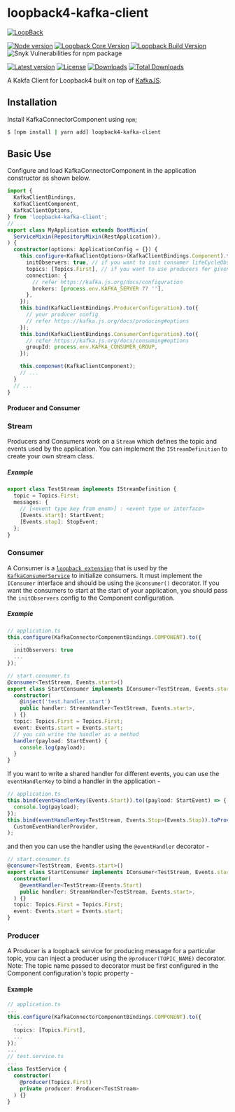 # loopback4-kafka-client

[![LoopBack](<https://github.com/strongloop/loopback-next/raw/master/docs/site/imgs/branding/Powered-by-LoopBack-Badge-(blue)-@2x.png>)](http://loopback.io/)

[![Node version](https://img.shields.io/node/v/loopback4-kafka-client.svg?style=flat-square)](https://nodejs.org/en/download/)
[![Loopback Core Version](https://img.shields.io/npm/dependency-version/loopback4-kafka-client/@loopback/core.svg?color=dark%20green&style=flat-square)](https://github.com/strongloop/loopback-next)
[![Loopback Build Version](https://img.shields.io/npm/dependency-version/loopback4-kafka-client/dev/@loopback/build.svg?color=dark%20green&style=flat-square)](https://github.com/strongloop/loopback-next/tree/master/packages/build)
![Snyk Vulnerabilities for npm package](https://img.shields.io/snyk/vulnerabilities/npm/loopback4-kafka-client?style=flat-square)

[![Latest version](https://img.shields.io/npm/v/loopback4-kafka-client.svg?style=flat-square)](https://www.npmjs.com/package/loopback4-kafka-client)
[![License](https://img.shields.io/github/license/sourcefuse/loopback4-kafka-client.svg?color=blue&label=License&style=flat-square)](https://github.com/sourcefuse/loopback4-kafka-client/blob/master/LICENSE)
[![Downloads](https://img.shields.io/npm/dw/loopback4-kafka-client.svg?label=Downloads&style=flat-square&color=blue)](https://www.npmjs.com/package/loopback4-kafka-client)
[![Total Downloads](https://img.shields.io/npm/dt/loopback4-kafka-client.svg?label=Total%20Downloads&style=flat-square&color=blue)](https://www.npmjs.com/package/loopback4-kafka-client)

A Kakfa Client for Loopback4 built on top of [KafkaJS](https://kafka.js.org/).

## Installation

Install KafkaConnectorComponent using `npm`;

```sh
$ [npm install | yarn add] loopback4-kafka-client
```

## Basic Use

Configure and load KafkaConnectorComponent in the application constructor
as shown below.

```ts
import {
  KafkaClientBindings,
  KafkaClientComponent,
  KafkaClientOptions,
} from 'loopback4-kafka-client';
// ...
export class MyApplication extends BootMixin(
  ServiceMixin(RepositoryMixin(RestApplication)),
) {
  constructor(options: ApplicationConfig = {}) {
    this.configure<KafkaClientOptions>(KafkaClientBindings.Component).to({
      initObservers: true, // if you want to init consumer lifeCycleObserver
      topics: [Topics.First], // if you want to use producers for given topics
      connection: {
        // refer https://kafka.js.org/docs/configuration
        brokers: [process.env.KAFKA_SERVER ?? ''],
      },
    });
    this.bind(KafkaClientBindings.ProducerConfiguration).to({
      // your producer config
      // refer https://kafka.js.org/docs/producing#options
    });
    this.bind(KafkaClientBindings.ConsumerConfiguration).to({
      // refer https://kafka.js.org/docs/consuming#options
      groupId: process.env.KAFKA_CONSUMER_GROUP,
    });

    this.component(KafkaClientComponent);
    // ...
  }
  // ...
}
```

#### Producer and Consumer

### Stream

Producers and Consumers work on a `Stream` which defines the topic and events used by the application. You can implement the `IStreamDefinition` to create your own stream class.

##### Example

```ts
export class TestStream implements IStreamDefinition {
  topic = Topics.First;
  messages: {
    // [<event type key from enum>] : <event type or interface>
    [Events.start]: StartEvent;
    [Events.stop]: StopEvent;
  };
}
```

### Consumer

A Consumer is a [`loopback extension`](https://loopback.io/doc/en/lb4/Extension-point-and-extensions.html) that is used by the [`KafkaConsumerService`](./src/services/kafka-consumer.service.ts) to initialize consumers. It must implement the `IConsumer` interface and should be using the `@consumer()` decorator. If you want the consumers to start at the start of your application, you should pass the `initObservers` config to the Component configuration.

##### Example

```ts
// application.ts
this.configure(KafkaConnectorComponentBindings.COMPONENT).to({
  ...
  initObservers: true
  ...
});
```

```ts
// start.consumer.ts
@consumer<TestStream, Events.start>()
export class StartConsumer implements IConsumer<TestStream, Events.start> {
  constructor(
    @inject('test.handler.start')
    public handler: StreamHandler<TestStream, Events.start>,
  ) {}
  topic: Topics.First = Topics.First;
  event: Events.start = Events.start;
  // you can write the handler as a method
  handler(payload: StartEvent) {
    console.log(payload);
  }
}
```

If you want to write a shared handler for different events, you can use the `eventHandlerKey` to bind a handler in the application -

```ts
// application.ts
this.bind(eventHandlerKey(Events.Start)).to((payload: StartEvent) => {
  console.log(payload);
});
this.bind(eventHandlerKey<TestStream, Events.Stop>(Events.Stop)).toProvider(
  CustomEventHandlerProvider,
);
```

and then you can use the handler using the `@eventHandler` decorator -

```ts
// start.consumer.ts
@consumer<TestStream, Events.start>()
export class StartConsumer implements IConsumer<TestStream, Events.start> {
  constructor(
    @eventHandler<TestStream>(Events.Start)
    public handler: StreamHandler<TestStream, Events.start>,
  ) {}
  topic: Topics.First = Topics.First;
  event: Events.start = Events.start;
}
```

### Producer

A Producer is a loopback service for producing message for a particular topic, you can inject a producer using the `@producer(TOPIC_NAME)` decorator.
Note: The topic name passed to decorator must be first configured in the Component configuration's topic property -

#### Example

```ts
// application.ts
...
this.configure(KafkaConnectorComponentBindings.COMPONENT).to({
  ...
  topics: [Topics.First],
  ...
});
...
// test.service.ts
...
class TestService {
  constructor(
    @producer(Topics.First)
    private producer: Producer<TestStream>
  ) {}
}
```
